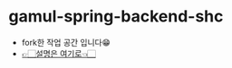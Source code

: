 # gamul-spring-backend-shc
- fork한 작업 공간 입니다😁
- [👉🏻설명은 여기로👈🏻](https://github.com/DGU2022capstone-GAMUL/gamul-spring-backend)
